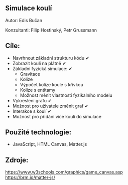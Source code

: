## Simulace koulí

Autor: Edis Bučan

Konzultanti: Filip Hostinský, Petr Grussmann 

## Cíle:
- Navrhnout základní strukturu kódu ✔
- Zobrazit kouli na plátně  ✔
- Základní fyzická simulace: ✔
  - Gravitace 
  - Kolize 
  - Výpočet kolize koule s křivkou
  - Kolize s entitamy
  - Možnost měnit vlastnosti fyzikalního modelu
- Vykreslení grafu ✔
- Možnost pro uživatele změnit graf ✔
- Interakce s koulí ✔
- Možnost pro přidání více koulí do simulace


## Použité technologie:
- JavaScript, HTML Canvas, Matter.js

## Zdroje:
https://www.w3schools.com/graphics/game_canvas.asp
https://brm.io/matter-js/
